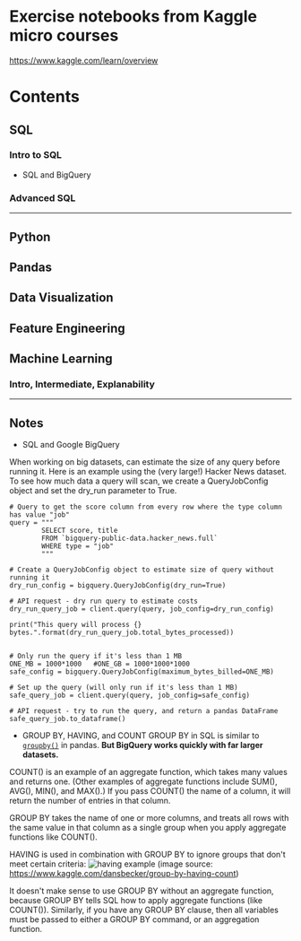 # Exercise notebooks from Kaggle micro courses 
https://www.kaggle.com/learn/overview
# Contents

## SQL
### Intro to SQL
* SQL and BigQuery

### Advanced SQL

---

## Python
## Pandas
## Data Visualization
## Feature Engineering
## Machine Learning
### Intro, Intermediate, Explanability


----

## Notes
* SQL and Google BigQuery

When working on big datasets, can estimate the size of any query before running it. Here is an example using the (very large!) Hacker News dataset. To see how much data a query will scan, we create a QueryJobConfig object and set the dry_run parameter to True.

```
# Query to get the score column from every row where the type column has value "job"
query = """
        SELECT score, title
        FROM `bigquery-public-data.hacker_news.full`
        WHERE type = "job" 
        """

# Create a QueryJobConfig object to estimate size of query without running it
dry_run_config = bigquery.QueryJobConfig(dry_run=True)

# API request - dry run query to estimate costs
dry_run_query_job = client.query(query, job_config=dry_run_config)

print("This query will process {} bytes.".format(dry_run_query_job.total_bytes_processed))


# Only run the query if it's less than 1 MB  
ONE_MB = 1000*1000   #ONE_GB = 1000*1000*1000
safe_config = bigquery.QueryJobConfig(maximum_bytes_billed=ONE_MB)

# Set up the query (will only run if it's less than 1 MB)
safe_query_job = client.query(query, job_config=safe_config)

# API request - try to run the query, and return a pandas DataFrame
safe_query_job.to_dataframe()
```

* GROUP BY, HAVING, and COUNT
GROUP BY in SQL is similar to [`groupby()`](https://pandas.pydata.org/pandas-docs/stable/reference/api/pandas.DataFrame.groupby.html) in pandas. **But BigQuery works quickly with far larger datasets.**

COUNT() is an example of an aggregate function, which takes many values and returns one. (Other examples of aggregate functions include SUM(), AVG(), MIN(), and MAX().) If you pass COUNT() the name of a column, it will return the number of entries in that column.

GROUP BY takes the name of one or more columns, and treats all rows with the same value in that column as a single group when you apply aggregate functions like COUNT().

HAVING is used in combination with GROUP BY to ignore groups that don't meet certain criteria:
![having example](https://i.imgur.com/2ImXfHQ.png) (image source: https://www.kaggle.com/dansbecker/group-by-having-count)

It doesn't make sense to use GROUP BY without an aggregate function, because GROUP BY tells SQL how to apply aggregate functions (like COUNT()). Similarly, if you have any GROUP BY clause, then all variables must be passed to either a GROUP BY command, or an aggregation function.
